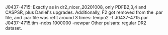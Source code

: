 J0437-4715: Exactly as in dr2_nicer_20201008, only PDFB2,3,4 and CASPSR, plus Daniel's upgrades. Additionally, F2 got removed from the .par file, and .par file was refit around 3 times: tempo2 -f J0437-4715.par J0437-4715.tim -nobs 1000000 -newpar
Other pulsars: regular DR2 dataset.
